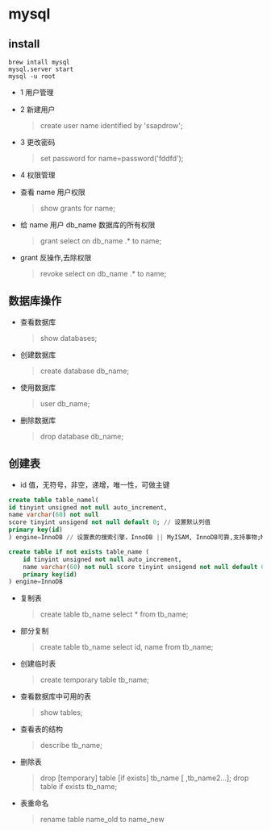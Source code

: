 # mysql

## install

```node
brew intall mysql
mysql.server start
mysql -u root
```

- 1 用户管理

- 2 新建用户

  > create user name identified by 'ssapdrow';

- 3 更改密码

  > set password for name=password('fddfd');

- 4 权限管理

- 查看 name 用户权限

  > show grants for name;

- 给 name 用户 db_name 数据库的所有权限

  > grant select on db_name .\* to name;

- grant 反操作,去除权限
  > revoke select on db_name .\* to name;

## 数据库操作

- 查看数据库

  > show databases;

- 创建数据库

  > create database db_name;

- 使用数据库

  > user db_name;

- 删除数据库
  > drop database db_name;

## 创建表

- id 值，无符号，非空，递增，唯一性，可做主键

```sql
create table table_namel(
id tinyint unsigned not null auto_increment,
name varchar(60) not null
score tinyint unsigend not null default 0; // 设置默认列值
primary key(id)
) engine=InnoDB // 设置表的搜索引擎，InnoDB || MyISAM, InnoDB可靠,支持事物;MyISAM高效不支持全文搜索

create table if not exists table_name (
    id tinyint unsigned not null auto_increment,
    name varchar(60) not null score tinyint unsigend not null default 0,
    primary key(id)
) engine=InnoDB
```

- 复制表

  > create table tb_name select \* from tb_name;

- 部分复制

  > create table tb_name select id, name from tb_name;

- 创建临时表

  > create temporary table tb_name;

- 查看数据库中可用的表

  > show tables;

- 查看表的结构

  > describe tb_name;

- 删除表

  > drop [temporary] table [if exists] tb_name [ ,tb_name2...];
  > drop table if exists tb_name;

- 表重命名
  > rename table name_old to name_new
